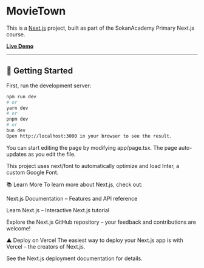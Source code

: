 # MovieTown

This is a [Next.js](https://nextjs.org/) project, built as part of the SokanAcademy Primary Next.js course.

[**Live Demo**](https://movie-town-sigma.vercel.app/)

---

## 🚀 Getting Started

First, run the development server:

```bash
npm run dev
# or
yarn dev
# or
pnpm dev
# or
bun dev
Open http://localhost:3000 in your browser to see the result.
```
You can start editing the page by modifying app/page.tsx. The page auto-updates as you edit the file.

This project uses next/font to automatically optimize and load Inter, a custom Google Font.

📚 Learn More
To learn more about Next.js, check out:

Next.js Documentation – Features and API reference

Learn Next.js – Interactive Next.js tutorial

Explore the Next.js GitHub repository – your feedback and contributions are welcome!

▲ Deploy on Vercel
The easiest way to deploy your Next.js app is with Vercel – the creators of Next.js.

See the Next.js deployment documentation for details.
